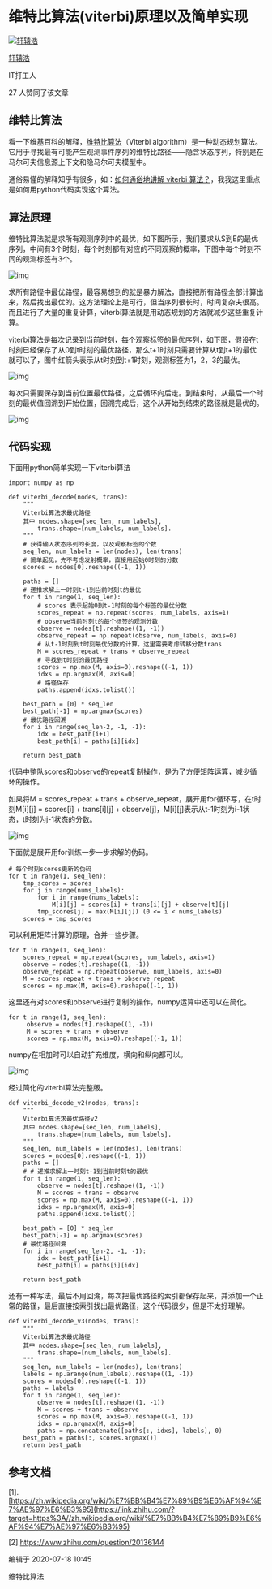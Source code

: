 # 维特比算法(viterbi)原理以及简单实现

[![轩辕浩](https://pic3.zhimg.com/v2-a76cc9d1e2a1197940c104cfd0e45ef5_xs.jpg?source=172ae18b)](https://www.zhihu.com/people/huanghao-678)

[轩辕浩](https://www.zhihu.com/people/huanghao-678)

IT打工人



27 人赞同了该文章

## 维特比算法

看一下维基百科的解释，[维特比算法](https://link.zhihu.com/?target=https%3A//zh.wikipedia.org/wiki/%E7%BB%B4%E7%89%B9%E6%AF%94%E7%AE%97%E6%B3%95)（Viterbi algorithm）是一种动态规划算法。它用于寻找最有可能产生观测事件序列的维特比路径——隐含状态序列，特别是在马尔可夫信息源上下文和隐马尔可夫模型中。

通俗易懂的解释知乎有很多，如：[如何通俗地讲解 viterbi 算法？](https://www.zhihu.com/question/20136144)，我我这里重点是如何用python代码实现这个算法。

## 算法原理

维特比算法就是求所有观测序列中的最优，如下图所示，我们要求从S到E的最优序列，中间有3个时刻，每个时刻都有对应的不同观察的概率，下图中每个时刻不同的观测标签有3个。

![img](https://pic1.zhimg.com/80/v2-1db26a47352b4f248416119dc2a08738_1440w.jpg)

求所有路径中最优路径，最容易想到的就是暴力解法，直接把所有路径全部计算出来，然后找出最优的。这方法理论上是可行，但当序列很长时，时间复杂夫很高。而且进行了大量的重复计算，viterbi算法就是用动态规划的方法就减少这些重复计算。

viterbi算法是每次记录到当前时刻，每个观察标签的最优序列，如下图，假设在t时刻已经保存了从0到t时刻的最优路径，那么t+1时刻只需要计算从t到t+1的最优就可以了，图中红箭头表示从t时刻到t+1时刻，观测标签为1，2，3的最优。

![img](https://pic2.zhimg.com/80/v2-8efc44beb289faaa8d23db9eef4b4b21_1440w.jpg)

每次只需要保存到当前位置最优路径，之后循环向后走。到结束时，从最后一个时刻的最优值回溯到开始位置，回溯完成后，这个从开始到结束的路径就是最优的。

![img](https://pic4.zhimg.com/80/v2-92bb90aea7888d4ba0f473693a2cb687_1440w.jpg)

## 代码实现

下面用python简单实现一下viterbi算法

```python3
import numpy as np

def viterbi_decode(nodes, trans):
    """
    Viterbi算法求最优路径
    其中 nodes.shape=[seq_len, num_labels],
        trans.shape=[num_labels, num_labels].
    """
    # 获得输入状态序列的长度，以及观察标签的个数
    seq_len, num_labels = len(nodes), len(trans)
    # 简单起见，先不考虑发射概率，直接用起始0时刻的分数
    scores = nodes[0].reshape((-1, 1))
    
    paths = []
    # 递推求解上一时刻t-1到当前时刻t的最优
    for t in range(1, seq_len):
        # scores 表示起始0到t-1时刻的每个标签的最优分数
        scores_repeat = np.repeat(scores, num_labels, axis=1)
        # observe当前时刻t的每个标签的观测分数
        observe = nodes[t].reshape((1, -1))
        observe_repeat = np.repeat(observe, num_labels, axis=0)
        # 从t-1时刻到t时刻最优分数的计算，这里需要考虑转移分数trans
        M = scores_repeat + trans + observe_repeat
        # 寻找到t时刻的最优路径
        scores = np.max(M, axis=0).reshape((-1, 1))
        idxs = np.argmax(M, axis=0)
        # 路径保存
        paths.append(idxs.tolist())
        
    best_path = [0] * seq_len
    best_path[-1] = np.argmax(scores)
    # 最优路径回溯
    for i in range(seq_len-2, -1, -1):
        idx = best_path[i+1]
        best_path[i] = paths[i][idx]
    
    return best_path
```

代码中整队scores和observe的repeat复制操作，是为了方便矩阵运算，减少循环的操作。

如果将M = scores_repeat + trans + observe_repeat，展开用for循环写，在t时刻M[i][j] = scores[i] + trans[i][j] + observe[j]，M[i][j]表示从t-1时刻为i-1状态，t时刻为j-1状态的分数。

![img](https://pic3.zhimg.com/80/v2-ed9115348850104c3912e4ba09f99d36_1440w.jpg)

下面就是展开用for训练一步一步求解的伪码。

```text
# 每个时刻scores更新的伪码
for t in range(1, seq_len):
	tmp_scores = scores
	for j in range(nums_labels):
		for i in range(nums_labels):
			M[i][j] = scores[i] + trans[i][j] + observe[t][j]
		tmp_scores[j] = max(M[i][j]) (0 <= i < nums_labels)
	scores = tmp_scores 
```

可以利用矩阵计算的原理，合并一些步骤。

```text
for t in range(1, seq_len):
    scores_repeat = np.repeat(scores, num_labels, axis=1)
    observe = nodes[t].reshape((1, -1))
    observe_repeat = np.repeat(observe, num_labels, axis=0)
    M = scores_repeat + trans + observe_repeat
    scores = np.max(M, axis=0).reshape((-1, 1))
```

这里还有对scores和observe进行复制的操作，numpy运算中还可以在简化。

```text
for t in range(1, seq_len):
     observe = nodes[t].reshape((1, -1))
     M = scores + trans + observe
     scores = np.max(M, axis=0).reshape((-1, 1))
```

numpy在相加时可以自动扩充维度，横向和纵向都可以。

![img](https://pic1.zhimg.com/80/v2-40c078e895c890bfe16b97af0baa6f60_1440w.jpg)

经过简化的viterbi算法完整版。

```python3
def viterbi_decode_v2(nodes, trans):
    """
    Viterbi算法求最优路径v2
    其中 nodes.shape=[seq_len, num_labels],
        trans.shape=[num_labels, num_labels].
    """
    seq_len, num_labels = len(nodes), len(trans)
    scores = nodes[0].reshape((-1, 1))
    paths = []
    # # 递推求解上一时刻t-1到当前时刻t的最优
    for t in range(1, seq_len):
        observe = nodes[t].reshape((1, -1))
        M = scores + trans + observe
        scores = np.max(M, axis=0).reshape((-1, 1))
        idxs = np.argmax(M, axis=0)
        paths.append(idxs.tolist())

    best_path = [0] * seq_len
    best_path[-1] = np.argmax(scores)
    # 最优路径回溯
    for i in range(seq_len-2, -1, -1):
        idx = best_path[i+1]
        best_path[i] = paths[i][idx]
        
    return best_path
```

还有一种写法，最后不用回溯，每次把最优路径的索引都保存起来，并添加一个正常的路径，最后直接按索引找出最优路径，这个代码很少，但是不太好理解。

```python3
def viterbi_decode_v3(nodes, trans):
    """
    Viterbi算法求最优路径
    其中 nodes.shape=[seq_len, num_labels],
        trans.shape=[num_labels, num_labels].
    """
    seq_len, num_labels = len(nodes), len(trans)
    labels = np.arange(num_labels).reshape((1, -1))
    scores = nodes[0].reshape((-1, 1))
    paths = labels
    for t in range(1, seq_len):
        observe = nodes[t].reshape((1, -1))
        M = scores + trans + observe
        scores = np.max(M, axis=0).reshape((-1, 1))
        idxs = np.argmax(M, axis=0)
        paths = np.concatenate([paths[:, idxs], labels], 0)
    best_path = paths[:, scores.argmax()]
    return best_path
```

## 参考文档

[1].[https://zh.wikipedia.org/wiki/%E7%BB%B4%E7%89%B9%E6%AF%94%E7%AE%97%E6%B3%95](https://link.zhihu.com/?target=https%3A//zh.wikipedia.org/wiki/%E7%BB%B4%E7%89%B9%E6%AF%94%E7%AE%97%E6%B3%95)

[2].<https://www.zhihu.com/question/20136144>

编辑于 2020-07-18 10:45

维特比算法